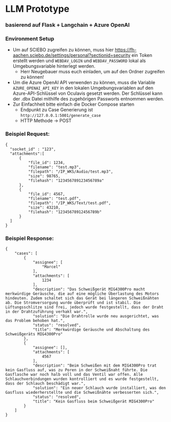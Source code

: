 # LLM Prototype
### basierend auf Flask + Langchain + Azure OpenAI

### Environment Setup
- Um auf SCIEBO zugreifen zu können, muss hier https://fh-aachen.sciebo.de/settings/personal?sectionid=security ein Token erstellt werden und `WEBDAV_LOGIN` und `WEBDAV_PASSWORD` lokal als Umgebungsvariable hinterlegt werden.
  - Herr Neugebauer muss euch einladen, um auf den Ordner zugreifen zu können!
- Um die Azure OpenAI API verwenden zu können, muss die Variable `AZURE_OPENAI_API_KEY` in den lokalen Umgebungsvariablen auf den Azure-API-Schlüssel von Oculavis gesetzt werden. Der Schlüssel kann der .dbx Datei mithilfe des zugehörigen Passworts entnommen werden.
- Zur Einfachheit bitte einfach die Docker Compose starten
  - Endpunkt zu Case Generierung ist `http://127.0.0.1:5001/generate_case`
  - HTTP Methode -> POST

### Beispiel Request:
```
{
  "socket_id" : "123",
  "attachments":[
      {	
          "file_id": 1234,
          "filename": "test.mp3",
          "filepath": "/IP_WKS/Audio/test.mp3",
          "size": 98765,
          "filehash": "123456789123456789a"
      },
      {	
          "file_id": 4567,
          "filename": "test.pdf",
          "filepath": "/IP_WKS/Text/test.pdf",
          "size": 43210,
          "filehash": "12345678912456789b"
      }
  ]
}            
```

### Beispiel Response:

```
{
    "cases": [
        {
            "assignee": [
                "Marcel"
            ],
            "attachments": [
                1234
            ],
            "description": "Das Schweißgerät MIG4300Pro macht merkwürdige Geräusche, die auf eine mögliche Überlastung des Motors hindeuten. Zudem schaltet sich das Gerät bei längeren Schweißnähten ab. Die Stromversorgung wurde überprüft und ist stabil. Die Lüftungsschlitze sind frei, jedoch wurde festgestellt, dass der Draht in der Drahtzuführung verhakt war.",
            "solution": "Die Drahtrolle wurde neu ausgerichtet, was das Problem behoben hat.",
            "status": "resolved",
            "title": "Merkwürdige Geräusche und Abschaltung des Schweißgeräts MIG4300Pro"
        },
        {
            "assignee": [],
            "attachments": [
                4567
            ],
            "description": "Beim Schweißen mit dem MIG4300Pro trat kein Gasfluss auf, was zu Poren in der Schweißnaht führte. Die Gasflasche war noch halb voll und das Ventil war offen. Alle Schlauchverbindungen wurden kontrolliert und es wurde festgestellt, dass der Schlauch beschädigt war.",
            "solution": "Ein neuer Schlauch wurde installiert, was den Gasfluss wiederherstellte und die Schweißnähte verbesserten sich.",
            "status": "resolved",
            "title": "Kein Gasfluss beim Schweißgerät MIG4300Pro"
        }
    ]
}

```